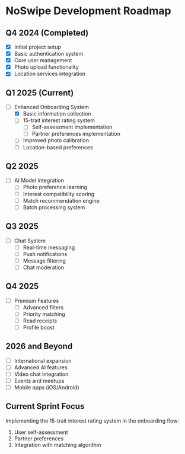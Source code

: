 # NoSwipe Development Roadmap

## Q4 2024 (Completed)
- [x] Initial project setup
- [x] Basic authentication system
- [x] Core user management
- [x] Photo upload functionality
- [x] Location services integration

## Q1 2025 (Current)
- [ ] Enhanced Onboarding System
  - [x] Basic information collection
  - [ ] 15-trait interest rating system
    - [ ] Self-assessment implementation
    - [ ] Partner preferences implementation
  - [ ] Improved photo calibration
  - [ ] Location-based preferences

## Q2 2025
- [ ] AI Model Integration
  - [ ] Photo preference learning
  - [ ] Interest compatibility scoring
  - [ ] Match recommendation engine
  - [ ] Batch processing system

## Q3 2025
- [ ] Chat System
  - [ ] Real-time messaging
  - [ ] Push notifications
  - [ ] Message filtering
  - [ ] Chat moderation

## Q4 2025
- [ ] Premium Features
  - [ ] Advanced filters
  - [ ] Priority matching
  - [ ] Read receipts
  - [ ] Profile boost

## 2026 and Beyond
- [ ] International expansion
- [ ] Advanced AI features
- [ ] Video chat integration
- [ ] Events and meetups
- [ ] Mobile apps (iOS/Android)

## Current Sprint Focus
Implementing the 15-trait interest rating system in the onboarding flow:
1. User self-assessment
2. Partner preferences
3. Integration with matching algorithm